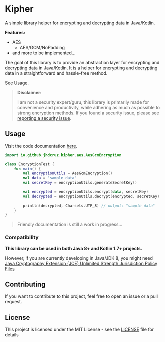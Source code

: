 # Kipher

A simple library helper for encrypting and decrypting data in Java/Kotlin.

**Features:**

- AES
    - AES/GCM/NoPadding
- and more to be implemented...

The goal of this library is to provide an abstraction layer for encrypting and decrypting data in Java/Kotlin. It is a
helper for encrypting and decrypting data in a straightforward and hassle-free method.

See [Usage](#usage).

> **Disclaimer:**
>
> I am not a security expert/guru, this library is primarily made for convenience and productivity, while adhering
> as much as possible to strong encryption methods. If you found a security issue,
> please see [reporting a security issue](./SECURITY.md).

## Usage

Visit the code documentation [here](https://jhdcruz.github.io/kipher/).

```kotlin
import io.github.jhdcruz.kipher.aes.AesGcmEncryption

class EncryptionTest {
    fun main() {
        val encryptionUtils = AesGcmEncryption()
        val data = "sample data"
        val secretKey = encryptionUtils.generateSecretKey()

        val encrypted = encryptionUtils.encrypt(data, secretKey)
        val decrypted = encryptionUtils.decrypt(encrypted, secretKey)
        
        println(decrypted, Charsets.UTF_8) // output: "sample data"
    }
}
```

> Friendly documentation is still a work in progress...

### Compatibility

**This library can be used in both Java 8+ and Kotlin 1.7+ projects.**

However, if you are currently developing in Java/JDK 8, you might need
[Java Cryptography Extension (JCE) Unlimited Strength Jurisdiction Policy Files](https://www.oracle.com/java/technologies/javase-jce-all-downloads.html)

## Contributing

If you want to contribute to this project, feel free to open an issue or a pull request.

## License

This project is licensed under the MIT License - see the [LICENSE](./LICENSE.txt) file for details
